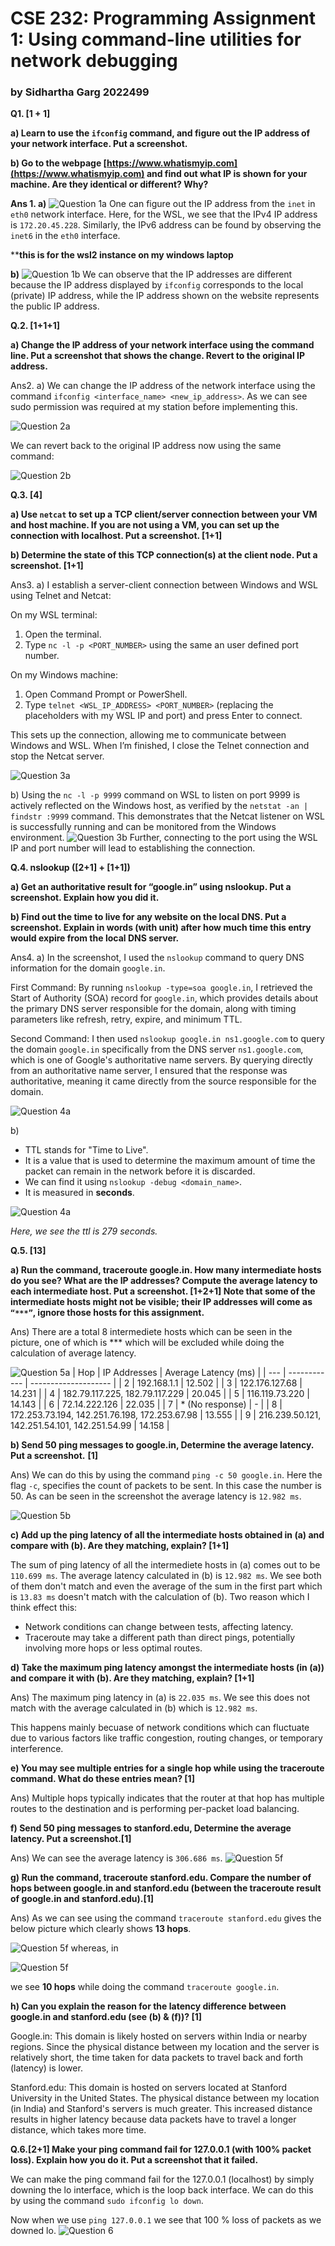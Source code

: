 # CSE 232: Programming Assignment 1: Using command-line utilities for network debugging
### by Sidhartha Garg 2022499

**Q1. [1 + 1]**

**a) Learn to use the `ifconfig` command, and figure out the IP address of your network interface. Put a screenshot.**

**b) Go to the webpage [https://www.whatismyip.com](https://www.whatismyip.com) and find out what IP is shown for your machine. Are they identical or different? Why?**


**Ans 1. a)**
![Question 1a](Screenshots/Question1a.jpg)
One can figure out the IP address from the `inet` in `eth0` network interface. Here, for the WSL, we see that the IPv4 IP address is `172.20.45.228`. Similarly, the IPv6 address can be found by observing the `inet6` in the `eth0` interface.

****this is for the wsl2 instance on my windows laptop**


**b)**
![Question 1b](Screenshots/Question1b.jpg)
We can observe that the IP addresses are different because the IP address displayed by `ifconfig` corresponds to the local (private) IP address, while the IP address shown on the website represents the public IP address.

**Q.2. [1+1+1]**

**a) Change the IP address of your network interface using the command line. Put a
screenshot that shows the change. Revert to the original IP address.**

Ans2. a)
We can change the IP address of the network interface using the command `ifconfig <interface_name> <new_ip_address>`. As we can see sudo permission was required at my station before implementing this.

![Question 2a](Screenshots/Question2a.jpg)

We can revert back to the original IP address now using the same command:

![Question 2b](Screenshots/Question2b.jpg)


**Q.3. [4]**

**a) Use `netcat` to set up a TCP client/server connection between your VM and host machine. If you are not using a VM, you can set up the connection with localhost. Put a screenshot. [1+1]**

**b) Determine the state of this TCP connection(s) at the client node. Put a screenshot. [1+1]**


Ans3. a)
I establish a server-client connection between Windows and WSL using Telnet and Netcat:

On my WSL terminal:

1. Open the terminal.
2. Type `nc -l -p <PORT_NUMBER>` using the same an user defined port number.

On my Windows machine:

1. Open Command Prompt or PowerShell.
2. Type `telnet <WSL_IP_ADDRESS> <PORT_NUMBER>` (replacing the placeholders with my WSL IP and port) and press Enter to connect.





This sets up the connection, allowing me to communicate between Windows and WSL. When I’m finished, I close the Telnet connection and stop the Netcat server.

![Question 3a](Screenshots/Question3a.jpg)

b) Using the `nc -l -p 9999` command on WSL to listen on port 9999 is actively reflected on the Windows host, as verified by the `netstat -an | findstr :9999` command. This demonstrates that the Netcat listener on WSL is successfully running and can be monitored from the Windows environment.
![Question 3b](Screenshots/Question3b.jpg)
Further, connecting to the port using the WSL IP and port number will lead to establishing the connection.


**Q.4. nslookup ([2+1] + [1+1])**

**a) Get an authoritative result for “google.in” using nslookup. Put a screenshot. Explain how you did it.**

**b) Find out the time to live for any website on the local DNS. Put a screenshot. Explain in words (with unit) after how much time this entry would expire from the local DNS server.**


Ans4. a)
In the screenshot, I used the `nslookup` command to query DNS information for the domain `google.in`.

First Command: By running `nslookup -type=soa google.in`, I retrieved the Start of Authority (SOA) record for `google.in`, which provides details about the primary DNS server responsible for the domain, along with timing parameters like refresh, retry, expire, and minimum TTL.

Second Command: I then used `nslookup google.in ns1.google.com` to query the domain `google.in` specifically from the DNS server `ns1.google.com`, which is one of Google's authoritative name servers. By querying directly from an authoritative name server, I ensured that the response was authoritative, meaning it came directly from the source responsible for the domain.


![Question 4a](Screenshots/Question4a.jpg)

b)
- TTL stands for "Time to Live".
- It is a value that is used to determine the maximum amount of time the packet can remain in the network before it is discarded.
- We can find it using `nslookup -debug <domain_name>`.
- It is measured in **seconds**.

![Question 4a](Screenshots/Question4b.jpg)

*Here, we see the ttl is 279 seconds.*


**Q.5. [13]**

**a) Run the command, traceroute google.in. How many intermediate hosts do you see?
What are the IP addresses? Compute the average latency to each intermediate host. Put
a screenshot. [1+2+1]
Note that some of the intermediate hosts might not be visible; their IP addresses
will come as `“***”`, ignore those hosts for this assignment.**

Ans) 
There are a total 8 intermediete hosts which can be seen in the picture, one of which is *** which will be excluded while doing the calculation of average latency.

![Question 5a](Screenshots/question5a.jpg)
| Hop | IP Addresses | Average Latency (ms) |
| --- | ------------ | -------------------- |
| 2 | 192.168.1.1 | 12.502 |
| 3 | 122.176.127.68 | 14.231 |
| 4 | 182.79.117.225, 182.79.117.229 | 20.045 |
| 5 | 116.119.73.220 | 14.143 |
| 6 | 72.14.222.126 | 22.035 |
| 7 | * (No response) | - |
| 8 | 172.253.73.194, 142.251.76.198, 172.253.67.98 | 13.555 |
| 9 | 216.239.50.121, 142.251.54.101, 142.251.54.99 | 14.158 |



**b) Send 50 ping messages to google.in, Determine the average latency. Put a screenshot.**
**[1]**


Ans) We can do this by using the command `ping -c 50 google.in`. Here the flag `-c`, specifies the count of packets to be sent. In this case the number is 50.
As can be seen in the screenshot the average latency is `12.982 ms`.

![Question 5b](Screenshots/question5b.jpg)



**c) Add up the ping latency of all the intermediate hosts obtained in (a) and compare with (b). Are they matching, explain? [1+1]**

The sum of ping latency of all the intermediete hosts in (a) comes out to be `110.699 ms`. The average latency calculated in (b) is `12.982 ms`. 
We see both of them don't match and even the average of the sum in the first part which is `13.83 ms` doesn't match with the calculation of (b). Two reason which I think effect this:
- Network conditions can change between tests, affecting latency.
- Traceroute may take a different path than direct pings, potentially involving more hops or less optimal routes.


**d) Take the maximum ping latency amongst the intermediate hosts (in (a)) and compare it with (b). Are they matching, explain? [1+1]**

Ans) The maximum ping latency in (a) is `22.035 ms`. We see this does not match with the average calculated in (b) which is `12.982 ms`. 

This happens mainly becuase of network conditions which can fluctuate due to various factors like traffic congestion, routing changes, or temporary interference. 

**e) You may see multiple entries for a single hop while using the traceroute command. What do these entries mean? [1]**

Ans) Multiple hops typically indicates that the router at that hop has multiple routes to the destination and is performing per-packet load balancing.

**f) Send 50 ping messages to stanford.edu, Determine the average latency. Put a
screenshot.[1]**


Ans) We can see the average latency is `306.686 ms`.
![Question 5f](Screenshots/Questions5f.jpg)




**g) Run the command, traceroute stanford.edu. Compare the number of hops between
google.in and stanford.edu (between the traceroute result of google.in and stanford.edu).[1]**

Ans) As we can see using the command `traceroute stanford.edu` gives the below picture which clearly shows **13 hops**.

![Question 5f](Screenshots/Question5g.jpg)
whereas, in 

![Question 5f](Screenshots/Question5a.jpg)

we see **10 hops** while doing the command `traceroute google.in`.




**h) Can you explain the reason for the latency difference between google.in and
stanford.edu (see (b) & (f))? [1]**


Google.in: This domain is likely hosted on servers within India or nearby regions. Since the physical distance between my location and the server is relatively short, the time taken for data packets to travel back and forth (latency) is lower.

Stanford.edu: This domain is hosted on servers located at Stanford University in the United States. The physical distance between my location (in India) and Stanford's servers is much greater. This increased distance results in higher latency because data packets have to travel a longer distance, which takes more time.


**Q.6.[2+1] Make your ping command fail for 127.0.0.1 (with 100% packet loss). Explain how you do it. Put a screenshot that it failed.**

We can make the ping command fail for the 127.0.0.1 (localhost) by simply downing the lo interface, which is the loop back interface. We can do this by using the command `sudo ifconfig lo down`.  

Now when we use `ping 127.0.0.1` we see that 100 % loss of packets as we downed lo.
![Question 6](Screenshots/Question6.jpg)
